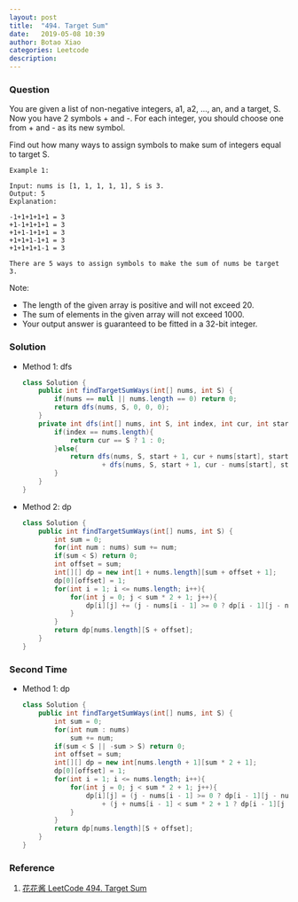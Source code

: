```yaml
---
layout: post
title:  "494. Target Sum"
date:   2019-05-08 10:39
author: Botao Xiao
categories: Leetcode
description:
---
```

### Question
You are given a list of non-negative integers, a1, a2, ..., an, and a target, S. Now you have 2 symbols + and -. For each integer, you should choose one from + and - as its new symbol.

Find out how many ways to assign symbols to make sum of integers equal to target S.

```
Example 1:

Input: nums is [1, 1, 1, 1, 1], S is 3.
Output: 5
Explanation:

-1+1+1+1+1 = 3
+1-1+1+1+1 = 3
+1+1-1+1+1 = 3
+1+1+1-1+1 = 3
+1+1+1+1-1 = 3

There are 5 ways to assign symbols to make the sum of nums be target 3.
```

Note:
* The length of the given array is positive and will not exceed 20.
* The sum of elements in the given array will not exceed 1000.
* Your output answer is guaranteed to be fitted in a 32-bit integer.

### Solution
* Method 1: dfs
  ```Java
  class Solution {
      public int findTargetSumWays(int[] nums, int S) {
          if(nums == null || nums.length == 0) return 0;
          return dfs(nums, S, 0, 0, 0);
      }
      private int dfs(int[] nums, int S, int index, int cur, int start){
          if(index == nums.length){
              return cur == S ? 1 : 0;
          }else{
              return dfs(nums, S, start + 1, cur + nums[start], start + 1)
                      + dfs(nums, S, start + 1, cur - nums[start], start + 1);
          }
      }
  }
  ```

* Method 2: dp
  ```Java
  class Solution {
      public int findTargetSumWays(int[] nums, int S) {
          int sum = 0;
          for(int num : nums) sum += num;
          if(sum < S) return 0;
          int offset = sum;
          int[][] dp = new int[1 + nums.length][sum + offset + 1];
          dp[0][offset] = 1;
          for(int i = 1; i <= nums.length; i++){
              for(int j = 0; j < sum * 2 + 1; j++){
                  dp[i][j] += (j - nums[i - 1] >= 0 ? dp[i - 1][j - nums[i - 1]]: 0) + (j + nums[i - 1] < 2 * sum + 1 ? dp[i - 1][j + nums[i - 1]]: 0);
              }
          }
          return dp[nums.length][S + offset];
      }
  }
  ```

### Second Time
* Method 1: dp
	```Java
	class Solution {
		public int findTargetSumWays(int[] nums, int S) {
			int sum = 0;
			for(int num : nums)
				sum += num;
			if(sum < S || -sum > S) return 0;
			int offset = sum;
			int[][] dp = new int[nums.length + 1][sum * 2 + 1];
			dp[0][offset] = 1;
			for(int i = 1; i <= nums.length; i++){
				for(int j = 0; j < sum * 2 + 1; j++){
					dp[i][j] = (j - nums[i - 1] >= 0 ? dp[i - 1][j - nums[i - 1]]: 0)
						+ (j + nums[i - 1] < sum * 2 + 1 ? dp[i - 1][j + nums[i - 1]]: 0);
				}
			}
			return dp[nums.length][S + offset];
		}
	}
	```

### Reference
1. [花花酱 LeetCode 494. Target Sum](http://zxi.mytechroad.com/blog/dynamic-programming/leetcode-494-target-sum/)